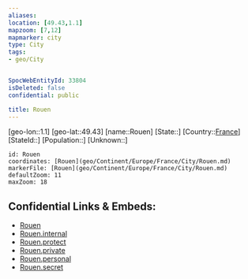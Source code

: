 ```yaml
---
aliases: 
location: [49.43,1.1]
mapzoom: [7,12] 
mapmarker: city 
type: City
tags:
- geo/City


SpocWebEntityId: 33804
isDeleted: false
confidential: public

title: Rouen
---
```

[geo-lon::1.1]
[geo-lat::49.43]
[name::Rouen]
[State::]
[Country::[France](geo/Continent/Europe/France.md)]
[StateId::]
[Population::]
[Unknown::]


```leaflet
id: Rouen
coordinates: [Rouen](geo/Continent/Europe/France/City/Rouen.md)
markerFile: [Rouen](geo/Continent/Europe/France/City/Rouen.md)
defaultZoom: 11 
maxZoom: 18
```


## Confidential Links & Embeds: 
- [Rouen](../../../../../../_public/geo/Continent/Europe/France/City/Rouen.md) 
- [Rouen.internal](../../../../../../_internal/geo/Continent/Europe/France/City/Rouen.internal.md) 
- [Rouen.protect](../../../../../../_protect/geo/Continent/Europe/France/City/Rouen.protect.md) 
- [Rouen.private](../../../../../../_private/geo/Continent/Europe/France/City/Rouen.private.md) 
- [Rouen.personal](../../../../../../_personal/geo/Continent/Europe/France/City/Rouen.personal.md) 
- [Rouen.secret](../../../../../../_secret/geo/Continent/Europe/France/City/Rouen.secret.md) 
